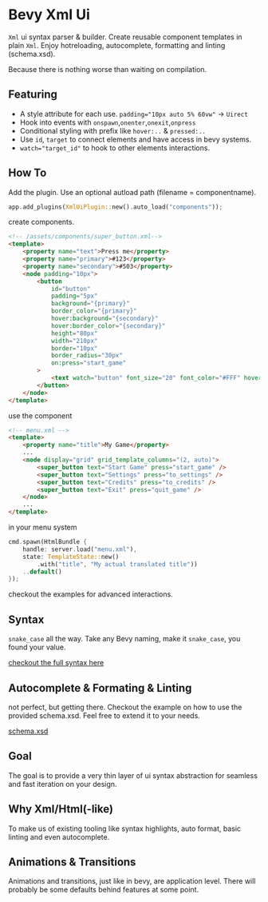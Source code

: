 # Bevy Xml Ui

`Xml` ui syntax parser & builder. Create reusable component
templates in plain `Xml`. Enjoy hotreloading, autocomplete, formatting and linting (schema.xsd).

Because there is nothing worse than waiting on compilation.

## Featuring

-   A style attribute for each use. `padding="10px auto 5% 60vw"` -> `Uirect`
-   Hook into events with `onspawn`,`onenter`,`onexit`,`onpress`
-   Conditional styling with prefix like `hover:..` & `pressed:..`
-   Use `id`, `target` to connect elements and have access in bevy systems.
-   `watch="target_id"` to hook to other elements interactions.

## How To

Add the plugin. Use an optional autload path (filename = componentname).

```rust
app.add_plugins(XmlUiPlugin::new().auto_load("components"));
```

create components.

```html
<!-- /assets/components/super_button.xml-->
<template>
    <property name="text">Press me</property>
    <property name="primary">#123</property>
    <property name="secondary">#503</property>
    <node padding="10px">
        <button
            id="button"
            padding="5px"
            background="{primary}"
            border_color="{primary}"
            hover:background="{secondary}"
            hover:border_color="{secondary}"
            height="80px"
            width="210px"
            border="10px"
            border_radius="30px"
            on:press="start_game"
        >
            <text watch="button" font_size="20" font_color="#FFF" hover:font_color="#752">{text}</text>
        </button>
    </node>
</template>
```

use the component

```html
<!-- menu.xml -->
<template>
    <property name="title">My Game</property>
    ...
    <node display="grid" grid_template_columns="(2, auto)">
        <super_button text="Start Game" press="start_game" />
        <super_button text="Settings" press="to_settings" />
        <super_button text="Credits" press="to_credits" />
        <super_button text="Exit" press="quit_game" />
    </node>
    ...
</template>
```

in your menu system

```rust
cmd.spawn(HtmlBundle {
    handle: server.load("menu.xml"),
    state: TemplateState::new()
        .with("title", "My actual translated title"))
    ..default()
});
```

checkout the examples for advanced interactions.

## Syntax

`snake_case` all the way. Take any Bevy naming, make it `snake_case`, you found your value.

[checkout the full syntax here](docs/syntax.md)

## Autocomplete & Formating & Linting

not perfect, but getting there. Checkout the example on how to use the provided
schema.xsd. Feel free to extend it to your needs.

[schema.xsd](schema.xsd)

## Goal

The goal is to provide a very thin layer of ui syntax abstraction for seamless and fast iteration on your design.

## Why Xml/Html(-like)

To make us of existing tooling like syntax highlights, auto format, basic linting and even autocomplete.

## Animations & Transitions

Animations and transitions, just like in bevy, are application level. There will probably be
some defaults behind features at some point.
